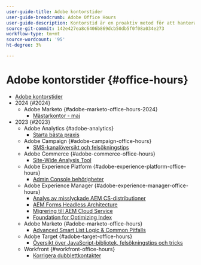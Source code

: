 ```yaml
---
user-guide-title: Adobe kontorstider
user-guide-breadcrumb: Adobe Office Hours
user-guide-description: Kontorstid är en proaktiv metod för att hantera fallavböjningar genom att erbjuda kunderna lösningsspecifika webbinarier.
source-git-commit: 142e427ea8c6406b869dcb50db5f0f08a034e273
workflow-type: tm+mt
source-wordcount: '95'
ht-degree: 3%

---
```



# Adobe kontorstider {#office-hours}

+ [Adobe kontorstider](overview.md)
+ 2024 {#2024}
   + Adobe Marketo {#adobe-marketo-office-hours-2024}
      + [Mästarkontor - maj](2024/champion-office-hours.md)
+ 2023 {#2023}
   + Adobe Analytics {#adobe-analytics}
      + [Starta bästa praxis](2023/launch-best-practices.md)
   + Adobe Campaign {#adobe-campaign-office-hours}
      + [SMS-kanalöversikt och felsökningstips](2023/ac-sms-channel-overview.md)
   + Adobe Commerce {#adobe-commerce-office-hours}
      + [Site-Wide Analysis Tool](2023/site-wide-analysis-tool.md)
   + Adobe Experience Platform {#adobe-experience-platform-office-hours}
      + [Admin Console behörigheter](2023/aep-admin-console-permissions.md)
   + Adobe Experience Manager {#adobe-experience-manager-office-hours}
      + [Analys av misslyckade AEM CS-distributioner](2023/aem-deployment-failures-analysis.md)
      + [AEM Forms Headless Architecture](2023/aem-forms-headless-architecture.md)
      + [Migrering till AEM Cloud Service](2023/migration-aemcs.md)
      + [Foundation for Optimizing Index](2023/optimize-indexes-aemcs.md)
   + Adobe Marketo {#adobe-marketo-office-hours}
      + [Advanced Smart List Logic &amp; Common Pitfalls](2023/marketo-common-pitfalls.md)
   + Adobe Target {#adobe-target-office-hours}
      + [Översikt över JavaScript-bibliotek, felsökningstips och tricks](2023/target-debugging-tips-and-tricks.md)
   + Workfront {#workfront-office-hours}
      + [Korrigera dubblettkontakter](2023/workfront-fix-duplicate-contacts.md)